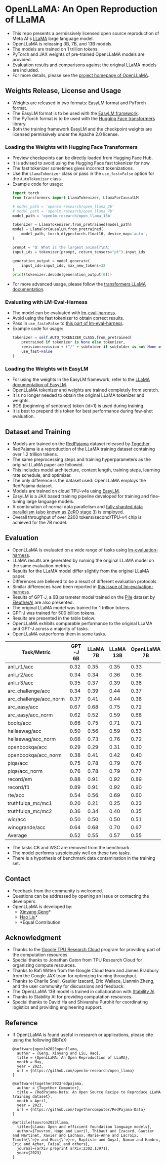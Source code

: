 # OpenLLaMA: An Open Reproduction of LLaMA
- This repo presents a permissively licensed open source reproduction of Meta AI's [LLaMA](https://ai.facebook.com/blog/large-language-model-llama-meta-ai/) large language model.
- OpenLLaMA is releasing 3B, 7B, and 13B models.
- The models are trained on 1 trillion tokens.
- PyTorch and JAX weights of pre-trained OpenLLaMA models are provided.
- Evaluation results and comparisons against the original LLaMA models are included.
- For more details, please see the [project homepage of OpenLLaMA](https://github.com/openlm-research/open_llama).

## Weights Release, License and Usage
- Weights are released in two formats: EasyLM format and PyTorch format.
- The EasyLM format is to be used with the [EasyLM framework](https://github.com/young-geng/EasyLM).
- The PyTorch format is to be used with the [Hugging Face transformers](https://huggingface.co/docs/transformers/index) library.
- Both the training framework EasyLM and the checkpoint weights are licensed permissively under the Apache 2.0 license.

### Loading the Weights with Hugging Face Transformers
- Preview checkpoints can be directly loaded from Hugging Face Hub.
- It is advised to avoid using the Hugging Face fast tokenizer for now.
- The fast tokenizer sometimes gives incorrect tokenizations.
- Use the `LlamaTokenizer` class or pass in the `use_fast=False` option for the `AutoTokenizer` class.
- Example code for usage:
   ```python
   import torch
   from transformers import LlamaTokenizer, LlamaForCausalLM

   # model_path = 'openlm-research/open_llama_3b'
   # model_path = 'openlm-research/open_llama_7b'
   model_path = 'openlm-research/open_llama_13b'

   tokenizer = LlamaTokenizer.from_pretrained(model_path)
   model = LlamaForCausalLM.from_pretrained(
       model_path, torch_dtype=torch.float16, device_map='auto',
   )

   prompt = 'Q: What is the largest animal?\nA:'
   input_ids = tokenizer(prompt, return_tensors="pt").input_ids

   generation_output = model.generate(
       input_ids=input_ids, max_new_tokens=32
   )
   print(tokenizer.decode(generation_output[0]))
   ```
- For more advanced usage, please follow the [transformers LLaMA documentation](https://huggingface.co/docs/transformers/main/model_doc/llama).

### Evaluating with LM-Eval-Harness
- The model can be evaluated with [lm-eval-harness](https://github.com/EleutherAI/lm-evaluation-harness).
- Avoid using the fast tokenizer to obtain correct results.
- Pass in `use_fast=False` to [this part of lm-eval-harness](https://github.com/EleutherAI/lm-evaluation-harness/blob/4b701e228768052cfae9043dca13e82052ca5eea/lm_eval/models/huggingface.py#LL313C9-L316C10).
- Example code for usage:
   ```python
   tokenizer = self.AUTO_TOKENIZER_CLASS.from_pretrained(
       pretrained if tokenizer is None else tokenizer,
       revision=revision + ("/" + subfolder if subfolder is not None else ""),
       use_fast=False
   )
   ```

### Loading the Weights with EasyLM
- For using the weights in the EasyLM framework, refer to the [LLaMA documentation of EasyLM](https://github.com/young-geng/EasyLM/blob/main/docs/llama.md).
- OpenLLaMA tokenizer and weights are trained completely from scratch.
- It is no longer needed to obtain the original LLaMA tokenizer and weights.
- BOS (beginning of sentence) token (id=1) is used during training.
- It is best to prepend this token for best performance during few-shot evaluation.

## Dataset and Training
- Models are trained on the [RedPajama](https://www.together.xyz/blog/redpajama) dataset released by [Together](https://www.together.xyz/).
- RedPajama is a reproduction of the LLaMA training dataset containing over 1.2 trillion tokens.
- The same preprocessing steps and training hyperparameters as the original LLaMA paper are followed.
- This includes model architecture, context length, training steps, learning rate schedule, and optimizer.
- The only difference is the dataset used: OpenLLaMA employs the RedPajama dataset.
- Models are trained on cloud TPU-v4s using [EasyLM](https://github.com/young-geng/EasyLM).
- EasyLM is a JAX based training pipeline developed for training and fine-tuning large language models.
- A combination of normal data parallelism and [fully sharded data parallelism (also known as ZeRO stage 3)](https://engineering.fb.com/2021/07/15/open-source/fsdp/) is employed.
- Overall throughput of over 2200 tokens/second/TPU-v4 chip is achieved for the 7B model.

## Evaluation
- OpenLLaMA is evaluated on a wide range of tasks using [lm-evaluation-harness](https://github.com/EleutherAI/lm-evaluation-harness).
- LLaMA results are generated by running the original LLaMA model on the same evaluation metrics.
- Results for the LLaMA model differ slightly from the original LLaMA paper.
- Differences are believed to be a result of different evaluation protocols.
- Similar differences have been reported in [this issue of lm-evaluation-harness](https://github.com/EleutherAI/lm-evaluation-harness/issues/443).
- Results of GPT-J, a 6B parameter model trained on the [Pile](https://pile.eleuther.ai/) dataset by [EleutherAI](https://www.eleuther.ai/) are also presented.
- The original LLaMA model was trained for 1 trillion tokens.
- GPT-J was trained for 500 billion tokens.
- Results are presented in the table below.
- OpenLLaMA exhibits comparable performance to the original LLaMA and GPT-J across a majority of tasks.
- OpenLLaMA outperforms them in some tasks.

| **Task/Metric**        | GPT-J 6B | LLaMA 7B | LLaMA 13B | OpenLLaMA 7B | OpenLLaMA 3B | OpenLLaMA 13B |
| ---------------------- | -------- | -------- | --------- | ------------ | ------------ | ------------- |
| anli_r1/acc            | 0.32     | 0.35     | 0.35      | 0.33         | 0.33         | 0.33          |
| anli_r2/acc            | 0.34     | 0.34     | 0.36      | 0.36         | 0.32         | 0.33          |
| anli_r3/acc            | 0.35     | 0.37     | 0.39      | 0.38         | 0.35         | 0.40          |
| arc_challenge/acc      | 0.34     | 0.39     | 0.44      | 0.37         | 0.34         | 0.41          |
| arc_challenge/acc_norm | 0.37     | 0.41     | 0.44      | 0.38         | 0.37         | 0.44          |
| arc_easy/acc           | 0.67     | 0.68     | 0.75      | 0.72         | 0.69         | 0.75          |
| arc_easy/acc_norm      | 0.62     | 0.52     | 0.59      | 0.68         | 0.65         | 0.70          |
| boolq/acc              | 0.66     | 0.75     | 0.71      | 0.71         | 0.68         | 0.75          |
| hellaswag/acc          | 0.50     | 0.56     | 0.59      | 0.53         | 0.49         | 0.56          |
| hellaswag/acc_norm     | 0.66     | 0.73     | 0.76      | 0.72         | 0.67         | 0.76          |
| openbookqa/acc         | 0.29     | 0.29     | 0.31      | 0.30         | 0.27         | 0.31          |
| openbookqa/acc_norm    | 0.38     | 0.41     | 0.42      | 0.40         | 0.40         | 0.43          |
| piqa/acc               | 0.75     | 0.78     | 0.79      | 0.76         | 0.75         | 0.77          |
| piqa/acc_norm          | 0.76     | 0.78     | 0.79      | 0.77         | 0.76         | 0.79          |
| record/em              | 0.88     | 0.91     | 0.92      | 0.89         | 0.88         | 0.91          |
| record/f1              | 0.89     | 0.91     | 0.92      | 0.90         | 0.89         | 0.91          |
| rte/acc                | 0.54     | 0.56     | 0.69      | 0.60         | 0.58         | 0.64          |
| truthfulqa_mc/mc1      | 0.20     | 0.21     | 0.25      | 0.23         | 0.22         | 0.25          |
| truthfulqa_mc/mc2      | 0.36     | 0.34     | 0.40      | 0.35         | 0.35         | 0.38          |
| wic/acc                | 0.50     | 0.50     | 0.50      | 0.51         | 0.48         | 0.47          |
| winogrande/acc         | 0.64     | 0.68     | 0.70      | 0.67         | 0.62         | 0.70          |
| Average                | 0.52     | 0.55     | 0.57      | 0.55         | 0.53         | 0.57          |

- The tasks CB and WSC are removed from the benchmark.
- The model performs suspiciously well on these two tasks.
- There is a hypothesis of benchmark data contamination in the training set.

## Contact
- Feedback from the community is welcomed.
- Questions can be addressed by opening an issue or contacting the developers.
- OpenLLaMA is developed by:
   - [Xinyang Geng](https://young-geng.xyz/)* 
   - [Hao Liu](https://www.haoliu.site/)* 
   - *Equal Contribution

## Acknowledgment
- Thanks to the [Google TPU Research Cloud](https://sites.research.google/trc/about/) program for providing part of the computation resources.
- Special thanks to Jonathan Caton from TPU Research Cloud for organizing compute resources.
- Thanks to Rafi Witten from the Google Cloud team and James Bradbury from the Google JAX team for optimizing training throughput.
- Thanks to Charlie Snell, Gautier Izacard, Eric Wallace, Lianmin Zheng, and the user community for discussions and feedback.
- The OpenLLaMA 13B model is trained in collaboration with [Stability AI](https://stability.ai/).
- Thanks to Stability AI for providing computation resources.
- Special thanks to David Ha and Shivanshu Purohit for coordinating logistics and providing engineering support.

## Reference
- If OpenLLaMA is found useful in research or applications, please cite using the following BibTeX:
   ```
   @software{openlm2023openllama,
     author = {Geng, Xinyang and Liu, Hao},
     title = {OpenLLaMA: An Open Reproduction of LLaMA},
     month = May,
     year = 2023,
     url = {https://github.com/openlm-research/open_llama}
   }
   ```
   ```
   @software{together2023redpajama,
     author = {Together Computer},
     title = {RedPajama-Data: An Open Source Recipe to Reproduce LLaMA training dataset},
     month = April,
     year = 2023,
     url = {https://github.com/togethercomputer/RedPajama-Data}
   }
   ```
   ```
   @article{touvron2023llama,
     title={Llama: Open and efficient foundation language models},
     author={Touvron, Hugo and Lavril, Thibaut and Izacard, Gautier and Martinet, Xavier and Lachaux, Marie-Anne and Lacroix, Timoth{\'e}e and Rozi{\`e}re, Baptiste and Goyal, Naman and Hambro, Eric and Azhar, Faisal and others},
     journal={arXiv preprint arXiv:2302.13971},
     year={2023}
   }
   ```